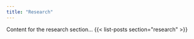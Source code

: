 ```yaml
---
title: "Research" 
---
```


Content for the research section...
{{< list-posts section="research" >}}
